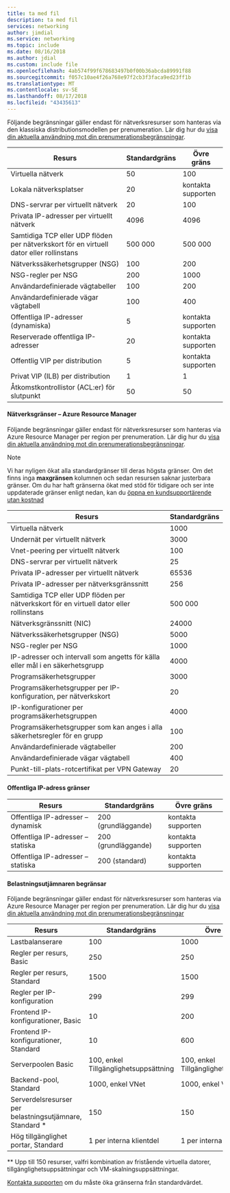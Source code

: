 ```yaml
---
title: ta med fil
description: ta med fil
services: networking
author: jimdial
ms.service: networking
ms.topic: include
ms.date: 08/16/2018
ms.author: jdial
ms.custom: include file
ms.openlocfilehash: 4ab574f99f678683497b0f00b36abcda89991f88
ms.sourcegitcommit: f057c10ae4f26a768e97f2cb3f3faca9ed23ff1b
ms.translationtype: MT
ms.contentlocale: sv-SE
ms.lasthandoff: 08/17/2018
ms.locfileid: "43435613"
---
```

<a name="virtual-networking-limits-classic"></a>Följande begränsningar gäller endast för nätverksresurser som hanteras via den klassiska distributionsmodellen per prenumeration. Lär dig hur du [visa din aktuella användning mot din prenumerationsbegränsningar](../articles/networking/check-usage-against-limits.md).

| Resurs | Standardgräns | Övre gräns |
| --- | --- | --- |
| Virtuella nätverk |50 |100 |
| Lokala nätverksplatser |20 |kontakta supporten |
| DNS-servrar per virtuellt nätverk |20 |100 |
| Privata IP-adresser per virtuellt nätverk |4096 |4096 |
| Samtidiga TCP eller UDP flöden per nätverkskort för en virtuell dator eller rollinstans |500 000 |500 000 |
| Nätverkssäkerhetsgrupper (NSG) |100 |200 |
| NSG-regler per NSG |200 |1000 |
| Användardefinierade vägtabeller |100 |200 |
| Användardefinierade vägar vägtabell |100 |400 |
| Offentliga IP-adresser (dynamiska) |5 |kontakta supporten |
| Reserverade offentliga IP-adresser |20 |kontakta supporten |
| Offentlig VIP per distribution |5 |kontakta supporten |
| Privat VIP (ILB) per distribution |1 |1 |
| Åtkomstkontrollistor (ACL:er) för slutpunkt |50 |50 |

#### <a name="azure-resource-manager-virtual-networking-limits"></a>Nätverksgränser – Azure Resource Manager
Följande begränsningar gäller endast för nätverksresurser som hanteras via Azure Resource Manager per region per prenumeration. Lär dig hur du [visa din aktuella användning mot din prenumerationsbegränsningar](../articles/networking/check-usage-against-limits.md).

> [!NOTE]
> Vi har nyligen ökat alla standardgränser till deras högsta gränser. Om det finns inga **maxgränsen** kolumnen och sedan resursen saknar justerbara gränser. Om du har haft gränserna ökat med stöd för tidigare och ser inte uppdaterade gränser enligt nedan, kan du [öppna en kundsupportärende utan kostnad](../articles/azure-resource-manager/resource-manager-quota-errors.md)

| Resurs | Standardgräns | 
| --- | --- |
| Virtuella nätverk |1000 |
| Undernät per virtuellt nätverk |3000 |
| Vnet-peering per virtuellt nätverk |100 |
| DNS-servrar per virtuellt nätverk |25 |
| Privata IP-adresser per virtuellt nätverk |65536 |
| Privata IP-adresser per nätverksgränssnitt |256 |
| Samtidiga TCP eller UDP flöden per nätverkskort för en virtuell dator eller rollinstans |500 000 |
| Nätverksgränssnitt (NIC) |24000 |
| Nätverkssäkerhetsgrupper (NSG) |5000 |
| NSG-regler per NSG |1000 |
| IP-adresser och intervall som angetts för källa eller mål i en säkerhetsgrupp |4000 |
| Programsäkerhetsgrupper |3000 |
| Programsäkerhetsgrupper per IP-konfiguration, per nätverkskort |20 |
| IP-konfigurationer per programsäkerhetsgruppen |4000 |
| Programsäkerhetsgrupper som kan anges i alla säkerhetsregler för en grupp |100 |
| Användardefinierade vägtabeller |200 |
| Användardefinierade vägar vägtabell |400 |
| Punkt-till-plats-rotcertifikat per VPN Gateway |20 |

#### <a name="publicip-address"></a>Offentliga IP-adress gränser

| Resurs | Standardgräns | Övre gräns |
| --- | --- | --- |
| Offentliga IP-adresser – dynamisk |200 (grundläggande) |kontakta supporten |
| Offentliga IP-adresser – statiska |200 (grundläggande) |kontakta supporten |
| Offentliga IP-adresser – statiska |200 (standard) |kontakta supporten |

#### <a name="load-balancer"></a>Belastningsutjämnaren begränsar
Följande begränsningar gäller endast för nätverksresurser som hanteras via Azure Resource Manager per region per prenumeration. Lär dig hur du [visa din aktuella användning mot din prenumerationsbegränsningar](../articles/networking/check-usage-against-limits.md)

| Resurs | Standardgräns | Övre gräns |
| --- | --- | --- |
| Lastbalanserare | 100 | 1000 |
| Regler per resurs, Basic | 250 | 250 |
| Regler per resurs, Standard | 1500 | 1500 |
| Regler per IP-konfiguration | 299 |299 |
| Frontend IP-konfigurationer, Basic | 10 | 200 |
| Frontend IP-konfigurationer, Standard | 10 | 600 |
| Serverpoolen Basic | 100, enkel Tillgänglighetsuppsättning | 100, enkel Tillgänglighetsuppsättning |
| Backend-pool, Standard | 1000, enkel VNet | 1000, enkel VNet |
| Serverdelsresurser per belastningsutjämnare, Standard * | 150 | 150 |
| Hög tillgänglighet portar, Standard | 1 per interna klientdel | 1 per interna klientdel |

** Upp till 150 resurser, valfri kombination av fristående virtuella datorer, tillgänglighetsuppsättningar och VM-skalningsuppsättningar.

[Kontakta supporten](../articles/azure-supportability/resource-manager-core-quotas-request.md ) om du måste öka gränserna från standardvärdet.

